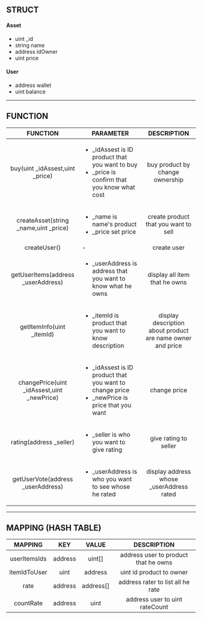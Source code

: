 ## **STRUCT**

#### Asset
 * uint _id
 * string name
 * address  idOwner
 * uint price

#### User
 - address wallet
 - uint balance

---

## **FUNCTION**

|FUNCTION|PARAMETER|DESCRIPTION|
|:------:|--|:---------:|
|buy(uint _idAssest,uint _price) |<ul><li>_idAssest is ID product that you want to buy</li><li>_price is confirm that you know what cost</li></ul>|buy product by change ownership|
|createAsset(string _name,uint _price)|<ul><li>_name is name's product</li><li>_price set price</li></ul>|create product that you want to sell|
|createUser()|-|create user|
|getUserItems(address _userAddress)|<ul><li>_userAddress is address that you want to know what he owns</li></ul>|display all item that he owns|
|getItemInfo(uint _itemId)|<ul><li>_itemId is product that you want to know description</li></ul>|display description about product are name owner and price|
|changePrice(uint _idAssest,uint _newPrice)|<ul><li>_idAssest is ID product that you want to change price</li><li>_newPrice is price that you want</li></ul>|change price|
|rating(address _seller)|<ul><li>_seller is who you want to give rating</li></ul>|give rating to seller|
|getUserVote(address _userAddress)|<ul><li>_userAddress is who you want to see whose he rated</li></ul>|display address whose _userAddress rated|

---

## **MAPPING (HASH TABLE)**

| MAPPING | KEY | VALUE| DESCRIPTION |
|:-------:|:---:|:----:|:-----------:|
|userItemsIds|address|uint[]|address user to product that he owns|
|itemIdToUser|uint|address|uint id product to owner|
|rate|address|address[]|address rater to list all he rate|
|countRate|address|uint|address user to uint rateCount|
